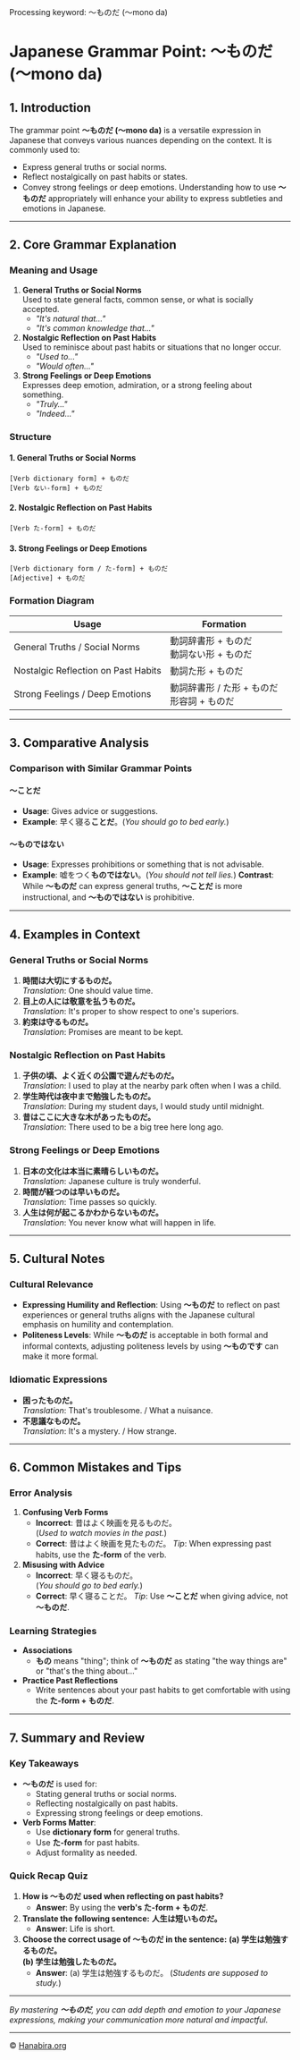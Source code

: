 Processing keyword: ～ものだ (〜mono da)
# Japanese Grammar Point: ～ものだ (〜mono da)

## 1. Introduction
The grammar point **～ものだ (〜mono da)** is a versatile expression in Japanese that conveys various nuances depending on the context. It is commonly used to:
- Express general truths or social norms.
- Reflect nostalgically on past habits or states.
- Convey strong feelings or deep emotions.
Understanding how to use **～ものだ** appropriately will enhance your ability to express subtleties and emotions in Japanese.

---
## 2. Core Grammar Explanation
### Meaning and Usage
1. **General Truths or Social Norms**  
   Used to state general facts, common sense, or what is socially accepted.
   - *"It's natural that..."*
   - *"It's common knowledge that..."*
2. **Nostalgic Reflection on Past Habits**  
   Used to reminisce about past habits or situations that no longer occur.
   - *"Used to..."*
   - *"Would often..."*
3. **Strong Feelings or Deep Emotions**  
   Expresses deep emotion, admiration, or a strong feeling about something.
   - *"Truly..."*
   - *"Indeed..."*
### Structure
#### 1. General Truths or Social Norms
```
[Verb dictionary form] + ものだ
[Verb ない-form] + ものだ
```
#### 2. Nostalgic Reflection on Past Habits
```
[Verb た-form] + ものだ
```
#### 3. Strong Feelings or Deep Emotions
```
[Verb dictionary form / た-form] + ものだ
[Adjective] + ものだ
```
### Formation Diagram
| Usage                               | Formation                                |
|-------------------------------------|------------------------------------------|
| General Truths / Social Norms       | 動詞辞書形 + ものだ<br>動詞ない形 + ものだ |
| Nostalgic Reflection on Past Habits | 動詞た形 + ものだ                         |
| Strong Feelings / Deep Emotions     | 動詞辞書形 / た形 + ものだ<br>形容詞 + ものだ  |
---
## 3. Comparative Analysis
### Comparison with Similar Grammar Points
#### ～ことだ
- **Usage**: Gives advice or suggestions.
- **Example**: 早く寝る**ことだ**。(*You should go to bed early.*)
#### ～ものではない
- **Usage**: Expresses prohibitions or something that is not advisable.
- **Example**: 嘘をつく**ものではない**。(*You should not tell lies.*)
**Contrast**: While **～ものだ** can express general truths, **～ことだ** is more instructional, and **～ものではない** is prohibitive.
---
## 4. Examples in Context
### General Truths or Social Norms
1. **時間は大切にするものだ。**  
   *Translation*: One should value time.
2. **目上の人には敬意を払うものだ。**  
   *Translation*: It's proper to show respect to one's superiors.
3. **約束は守るものだ。**  
   *Translation*: Promises are meant to be kept.
### Nostalgic Reflection on Past Habits
1. **子供の頃、よく近くの公園で遊んだものだ。**  
   *Translation*: I used to play at the nearby park often when I was a child.
2. **学生時代は夜中まで勉強したものだ。**  
   *Translation*: During my student days, I would study until midnight.
3. **昔はここに大きな木があったものだ。**  
   *Translation*: There used to be a big tree here long ago.
### Strong Feelings or Deep Emotions
1. **日本の文化は本当に素晴らしいものだ。**  
   *Translation*: Japanese culture is truly wonderful.
2. **時間が経つのは早いものだ。**  
   *Translation*: Time passes so quickly.
3. **人生は何が起こるかわからないものだ。**  
   *Translation*: You never know what will happen in life.
---
## 5. Cultural Notes
### Cultural Relevance
- **Expressing Humility and Reflection**: Using **～ものだ** to reflect on past experiences or general truths aligns with the Japanese cultural emphasis on humility and contemplation.
- **Politeness Levels**: While **～ものだ** is acceptable in both formal and informal contexts, adjusting politeness levels by using **～ものです** can make it more formal.
### Idiomatic Expressions
- **困ったものだ。**  
  *Translation*: That's troublesome. / What a nuisance.
- **不思議なものだ。**  
  *Translation*: It's a mystery. / How strange.
---
## 6. Common Mistakes and Tips
### Error Analysis
1. **Confusing Verb Forms**
   - **Incorrect**: 昔はよく映画を見るものだ。  
     (*Used to watch movies in the past.*)
   - **Correct**: 昔はよく映画を見たものだ。
     *Tip*: When expressing past habits, use the **た-form** of the verb.
2. **Misusing with Advice**
   - **Incorrect**: 早く寝るものだ。  
     (*You should go to bed early.*)
   - **Correct**: 早く寝ることだ。
     *Tip*: Use **～ことだ** when giving advice, not **～ものだ**.
### Learning Strategies
- **Associations**
  - **もの** means "thing"; think of **～ものだ** as stating "the way things are" or "that's the thing about..."
- **Practice Past Reflections**
  - Write sentences about your past habits to get comfortable with using the **た-form + ものだ**.
---
## 7. Summary and Review
### Key Takeaways
- **～ものだ** is used for:
  - Stating general truths or social norms.
  - Reflecting nostalgically on past habits.
  - Expressing strong feelings or deep emotions.
- **Verb Forms Matter**:
  - Use **dictionary form** for general truths.
  - Use **た-form** for past habits.
  - Adjust formality as needed.
### Quick Recap Quiz
1. **How is ～ものだ used when reflecting on past habits?**
   - **Answer**: By using the **verb's た-form + ものだ**.
2. **Translate the following sentence:**
   **人生は短いものだ。**
   - **Answer**: Life is short.
3. **Choose the correct usage of ～ものだ in the sentence:**
   **(a) 学生は勉強するものだ。  
   (b) 学生は勉強したものだ。**
   - **Answer**: (a) 学生は勉強するものだ。 (*Students are supposed to study.*)
---
*By mastering **～ものだ**, you can add depth and emotion to your Japanese expressions, making your communication more natural and impactful.*


---

© [Hanabira.org](https://hanabira.org)

